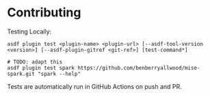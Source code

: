 # Contributing

Testing Locally:

```shell
asdf plugin test <plugin-name> <plugin-url> [--asdf-tool-version <version>] [--asdf-plugin-gitref <git-ref>] [test-command*]

# TODO: adapt this
asdf plugin test spark https://github.com/benberryallwood/mise-spark.git "spark --help"
```

Tests are automatically run in GitHub Actions on push and PR.
